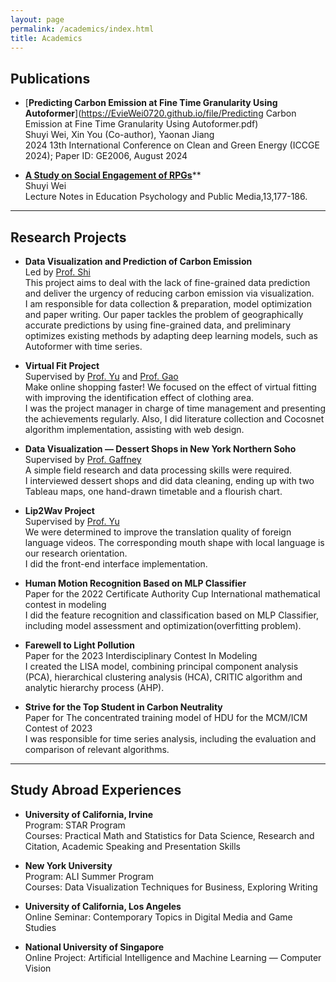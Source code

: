 ```yaml
---
layout: page
permalink: /academics/index.html
title: Academics
---
```



## Publications

- [**Predicting Carbon Emission at Fine Time Granularity Using Autoformer**](https://EvieWei0720.github.io/file/Predicting Carbon Emission at Fine Time Granularity Using Autoformer.pdf)<br>Shuyi Wei, Xin You (Co-author), Yaonan Jiang<br>2024 13th International Conference on Clean and Green Energy (ICCGE 2024); Paper ID: 
GE2006, August 2024<br>

- [**A Study on Social Engagement of RPGs**](https://doi.org/10.54254/2753-7048/13/20230879)**<br>Shuyi Wei<br>Lecture Notes in Education Psychology and Public 
Media,13,177-186. <br>


---

## Research Projects

- **Data Visualization and Prediction of Carbon Emission**<br>Led by [Prof. Shi](https://faculty.hdu.edu.cn/jsjxy/sxy2/main.htm)<br>This project aims to deal with the lack of fine-grained data prediction and deliver the urgency of reducing carbon emission via visualization.<br>I am responsible for data collection & preparation, model optimization and paper writing. Our paper tackles the problem of geographically accurate predictions by using fine-grained data, and preliminary optimizes existing methods by adapting deep learning models, such as Autoformer with time series.<br>

- **Virtual Fit Project**<br>Supervised by [Prof. Yu](https://computer.hdu.edu.cn/2021/1217/c6770a140242/page.htm) and [Prof. Gao](https://hz.xidian.edu.cn/info/1286/5200.htm)<br>Make online shopping faster! We focused on the effect of virtual fitting with improving the identification effect of clothing area.<br>I was the project manager in charge of time management and presenting the achievements regularly. Also, I did literature collection and Cocosnet algorithm implementation, assisting with web design.<br>

- **Data Visualization — Dessert Shops in New York Northern Soho**<br>Supervised by [Prof. Gaffney](https://www.sps.nyu.edu/homepage/academics/faculty-directory/20072-christopher-t-gaffney.html#about20072)<br>A simple field research and data processing skills were required.<br>I interviewed dessert shops and did data cleaning, ending up with two Tableau maps, one hand-drawn timetable and a flourish chart.<br>

- **Lip2Wav Project**<br>Supervised by [Prof. Yu](https://computer.hdu.edu.cn/2021/1217/c6770a140242/page.htm)<br>We were determined to improve the translation quality of foreign language videos. The corresponding mouth shape with local language is our research orientation.<br>I did the front-end interface implementation.<br>

- **Human Motion Recognition Based on MLP Classifier**<br>Paper for the 2022 Certificate Authority Cup International mathematical contest in modeling<br>I did the feature recognition and classification based on MLP Classifier, including model assessment and optimization(overfitting problem).<br>

- **Farewell to Light Pollution**<br>Paper for the 2023 Interdisciplinary Contest In Modeling<br>I created the LISA model, combining principal component analysis (PCA), hierarchical clustering analysis (HCA), CRITIC algorithm and analytic hierarchy process (AHP).<br>

- **Strive for the Top Student in Carbon Neutrality**<br>Paper for The concentrated training model of HDU for the MCM/ICM Contest of 2023<br>I was responsible for time series analysis, including the evaluation and comparison of relevant algorithms.<br>


---

## Study Abroad Experiences

- **University of California, Irvine**<br>Program: STAR Program<br>Courses: Practical Math and Statistics for Data Science, Research and Citation, Academic Speaking and Presentation Skills<br>

- **New York University**<br>Program: ALI Summer Program<br>Courses: Data Visualization Techniques for Business, Exploring Writing<br>

- **University of California, Los Angeles**<br>Online Seminar: Contemporary Topics in Digital Media and Game Studies<br>

- **National University of Singapore**<br>Online Project: Artificial Intelligence and Machine Learning — Computer Vision<br>

